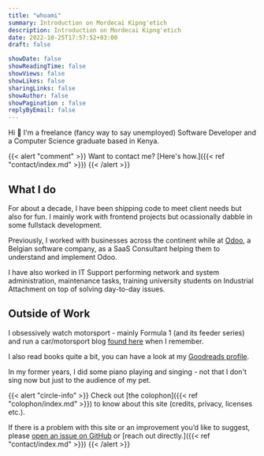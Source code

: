 ```yaml
---
title: "whoami"
summary: Introduction on Mordecai Kipng'etich
description: Introduction on Mordecai Kipng'etich
date: 2022-10-25T17:57:52+03:00
draft: false

showDate: false
showReadingTime: false
showViews: false
showLikes: false
sharingLinks: false
showAuthor: false
showPagination : false
replyByEmail: false
---
```


Hi 👋 I'm a freelance (fancy way to say unemployed) Software Developer and a Computer Science graduate based in Kenya. 

{{< alert "comment" >}}
Want to contact me? [Here's how.]({{< ref "contact/index.md" >}})
{{< /alert >}}

## What I do

For about a decade, I have been shipping code to meet client needs but also for fun. 
I mainly work with frontend projects but ocassionally dabble in some fullstack development.

Previously, I worked with businesses across the continent while at [Odoo](https://odoo.com/), a Belgian software company,  as a SaaS Consultant helping them to understand and implement Odoo.

I have also worked in IT Support performing network and system administration, maintenance tasks, training university students on Industrial Attachment on top of solving day-to-day issues.

## Outside of Work

I obsessively watch motorsport - mainly Formula 1 (and its feeder series) and run a car/motorsport blog [found here](https://auto.insidemordecai.com/) when I remember.

I also read books quite a bit, you can have a look at my [Goodreads profile](https://www.goodreads.com/insidemordecai/).

In my former years, I did some piano playing and singing - not that I don't sing now but just to the audience of my pet.

{{< alert "circle-info" >}}
Check out [the colophon]({{< ref "colophon/index.md" >}}) to know about this site (credits, privacy, licenses etc.).

If there is a problem with this site or an improvement you’d like to suggest, please [open an issue on GitHub](https://github.com/insidemordecai/insidemordecai.com/issues) or [reach out directly.]({{< ref "contact/index.md" >}})
{{< /alert >}}
